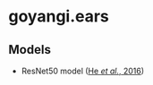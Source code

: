 # goyangi.ears

## Models

- ResNet50 model ([He *et al.*, 2016])

[He *et al.*, 2016]: https://arxiv.org/abs/1512.03385

